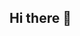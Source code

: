 ## Hi there 👋

<!--
**agam261/agam261** is a ✨ _special_ ✨ repository because its `README.md` (index.html) appears on your GitHub profile.
**agam261/agam261** is a ✨ _special_ ✨ repository because its `README.md` (contoh foto ku) appears on your GitHub profile.

Here are some ideas to get you started:

- 🔭 I’m currently working on ...
- 🌱 I’m currently learning ...
- 👯 I’m looking to collaborate on ...
- 🤔 I’m looking for help with ...
- 💬 Ask me about ...
- 📫 How to reach me: ...
- 😄 Pronouns: ...
- ⚡ Fun fact: ...
-->
